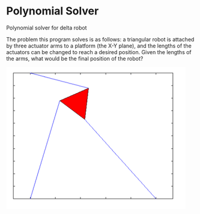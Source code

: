 # Polynomial Solver
Polynomial solver for delta robot

The problem this program solves is as follows: a triangular robot is attached by three actuator arms to a platform (the X-Y plane), and the lengths of the actuators can be changed to reach a desired position.
Given the lengths of the arms, what would be the final position of the robot?

![robot](screenshot.png)

